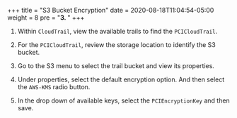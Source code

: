 +++
title = "S3 Bucket Encryption"
date = 2020-08-18T11:04:54-05:00
weight = 8
pre = "<b>3. </b>"
+++

1. Within `CloudTrail`, view the available trails to find the `PCICloudTrail`.

2. For the `PCICloudTrail`, review the storage location to identify the S3 bucket.

3. Go to the S3 menu to select the trail bucket and view its properties.

4. Under properties, select the default encryption option.  And then select the `AWS-KMS` radio button.

5. In the drop down of available keys, select the `PCIEncryptionKey` and then save.

